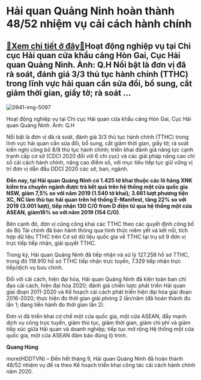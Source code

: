 Hải quan Quảng Ninh hoàn thành 48/52 nhiệm vụ cải cách hành chính
=================================================================

[:gift:Xem chi tiết ở đây:gift:](https://hddtvn.com/hai-quan-quang-ninh-hoan-thanh-48-52-nhiem-vu-cai-cach-hanh-chinh/)Hoạt động nghiệp vụ tại Chi cục Hải quan cửa khẩu cảng Hòn Gai, Cục Hải quan Quảng Ninh. Ảnh: Q.H Nổi bật là đơn vị đã rà soát, đánh giá 3/3 thủ tục hành chính (TTHC) trong lĩnh vực hải quan cần sửa đổi, bổ sung, cắt giảm thời gian, giấy tờ; rà soát …
-----------------------------------------------------------------------------------------------------------------------------------------------------------------------------------------------------------------------------------------------------------





![0941-img-5097](https://haiquanonline.com.vn/stores/news_dataimages/hungdq/092020/14/14/in_article/0941_IMG_5097.jpg?rt=20201009092604 "Hoạt động nghiệp vụ tại Chi cục Hải quan cửa khẩu cảng Hòn Gai, Cục Hải quan Quảng Ninh. Ảnh: Q.H")


Hoạt động nghiệp vụ tại Chi cục Hải quan cửa khẩu cảng Hòn Gai, Cục Hải quan Quảng Ninh. Ảnh: Q.H



Nổi bật là đơn vị đã rà soát, đánh giá 3/3 thủ tục hành chính (TTHC) trong lĩnh vực hải quan cần sửa đổi, bổ sung, cắt giảm thời gian, giấy tờ; rà soát kiến nghị công bố 8/8 thủ tục hành chính; triển khai đánh giá năng lực cạnh tranh cấp cơ sở (CDCI 2020 đối với 6 chi cục) và các giải pháp nâng cao chỉ số cải cách hành chính, nâng cao điểm số, với mục tiêu tiếp tục giữ vững vị trí đơn vị dẫn đầu DDCI 2020 các sở, ban, ngành.





**Đến nay, tại Hải quan Quảng Ninh có 1.425 tờ khai thuộc các lô hàng XNK kiểm tra chuyên ngành được trả kết quả trên hệ thống một cửa quốc gia NSW, giảm 7,5% so với năm 2019 (1.540 tờ khai); 3.661 lượt phương tiện XC, NC làm thủ tục hải quan trên hệ thống E-Manifest, tăng 22% so với 2019 (3.001 lượt), tiếp nhận 130 C/O from D điện tử qua hệ thống một cửa ASEAN, giảm16% so với năm 2019 (154 C/O)**.



Bên cạnh đó, đơn vị cũng công khai các TTHC theo các quyết định công bố do Bộ Tài chính đã ban hành thông qua hình thức niêm yết và kết nối, tích hợp dữ liệu TTHC trên Cơ sở dữ liệu quốc gia về TTHC tại trụ sở 9 đơn vị trực tiếp tiếp nhận, giải quyết TTHC.


Trong kỳ, Hải quan Quảng Ninh đã tiếp nhận và xử lý 127.258 hồ sơ TTHC, trong đó 119.910 hồ sơ TTHC tiếp nhận trực tuyến, 7.329 tiếp nhận trực tiếp/dịch vụ bưu chính.


Đối với cải cách, hiện đại hóa, Hải quan Quảng Ninh đã kiện toàn ban chỉ đạo cải cách, hiện đại hóa 2020; đánh giá chiến lược phát triển Hải quan giai đoạn 2011-2020 và Kế hoạch cải cách phát triển hiện đại hóa giai đoạn 2016-2020; thực hiện đo thời gian giải phóng 2 lần/năm (đã hoàn thành đo lần 1; đang tiến hành đo thời gian lần 2).


Đơn vị đã triển khai cơ chế một cửa quốc gia, một cửa ASEAN, đẩy mạnh dịch vụ công trực tuyến, giảm thủ tục, giảm thời gian, giảm chi phí và giảm tiếp xúc giữa Hải quan và doanh nghiệp; tiếp tục mở rộng Hệ thống một cửa quốc gia, một cửa ASEAN đảm bảo đúng lộ trình.




**Quang Hùng**



more(HDDTVN) – Đến hết tháng 9, Hải quan Quảng Ninh đã hoàn thành 48/52 nhiệm vụ đề ra theo Kế hoạch triển khai công tác cải cách hành chính năm 2020.

